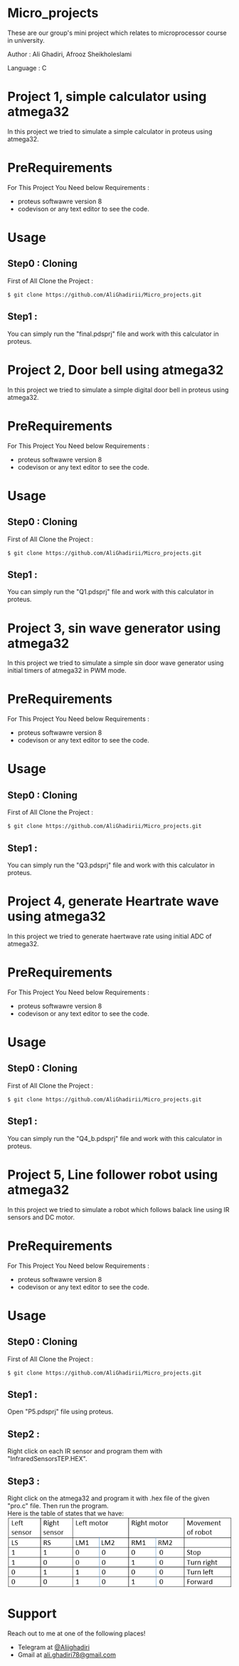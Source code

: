 # Micro_projects
These are our group's mini project which relates to microprocessor course in university.

Author : Ali Ghadiri, Afrooz Sheikholeslami

Language : C

# **Project 1, simple calculator using atmega32**

In this project we tried to simulate a simple calculator in proteus using atmega32.

# **PreRequirements**

For This Project You Need below Requirements :
- proteus softwawre version 8
- codevison or any text editor to see the code.

# **Usage**
## Step0 : Cloning

First of All Clone the Project : 

```shell
$ git clone https://github.com/AliGhadirii/Micro_projects.git
```

## Step1 : 

You can simply run the "final.pdsprj" file and work with this calculator in proteus.

# **Project 2, Door bell using atmega32**

In this project we tried to simulate a simple digital door bell in proteus using atmega32.

# **PreRequirements**

For This Project You Need below Requirements :
- proteus softwawre version 8
- codevison or any text editor to see the code.

# **Usage**
## Step0 : Cloning

First of All Clone the Project : 

```shell
$ git clone https://github.com/AliGhadirii/Micro_projects.git
```

## Step1 : 

You can simply run the "Q1.pdsprj" file and work with this calculator in proteus.

# **Project 3, sin wave generator using atmega32**

In this project we tried to simulate a simple sin door wave generator using initial timers of atmega32 in PWM mode.

# **PreRequirements**

For This Project You Need below Requirements :
- proteus softwawre version 8
- codevison or any text editor to see the code.

# **Usage**
## Step0 : Cloning

First of All Clone the Project : 

```shell
$ git clone https://github.com/AliGhadirii/Micro_projects.git
```

## Step1 : 

You can simply run the "Q3.pdsprj" file and work with this calculator in proteus.

# **Project 4, generate Heartrate wave using atmega32**

In this project we tried to generate haertwave rate using initial ADC of atmega32.

# **PreRequirements**

For This Project You Need below Requirements :
- proteus softwawre version 8
- codevison or any text editor to see the code.

# **Usage**
## Step0 : Cloning

First of All Clone the Project : 

```shell
$ git clone https://github.com/AliGhadirii/Micro_projects.git
```

## Step1 : 

You can simply run the "Q4_b.pdsprj" file and work with this calculator in proteus.

# **Project 5, Line follower robot using atmega32**

In this project we tried to simulate a robot which follows balack line using IR sensors and DC motor.

# **PreRequirements**

For This Project You Need below Requirements :
- proteus softwawre version 8
- codevison or any text editor to see the code.

# **Usage**
## Step0 : Cloning

First of All Clone the Project : 

```shell
$ git clone https://github.com/AliGhadirii/Micro_projects.git
```

## Step1 : 

Open "P5.pdsprj" file using proteus.

## Step2 : 

Right click on each IR sensor and program them with "InfraredSensorsTEP.HEX".

## Step3 : 

Right click on the atmega32 and program it with .hex file of the given "pro.c" file.
Then run the program.<br />
Here is the table of states that we have:<br /> 
![picture](Pro5/Capture.PNG)



# **Support**

Reach out to me at one of the following places!

- Telegram at <a href="https://t.me/Aliighadiri" target="_blank">@Aliighadiri</a>
- Gmail at <a href="mailto:ali.ghadiri78@gmail.com" target="_blank">ali.ghadiri78@gmail.com</a>



